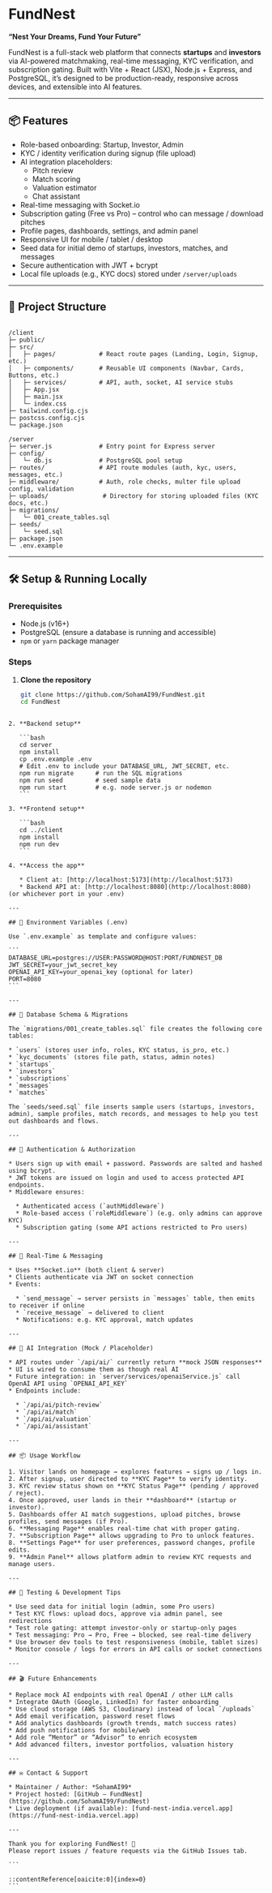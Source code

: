 
# FundNest

**“Nest Your Dreams, Fund Your Future”**

FundNest is a full-stack web platform that connects **startups** and **investors** via AI-powered matchmaking, real-time messaging, KYC verification, and subscription gating. Built with Vite + React (JSX), Node.js + Express, and PostgreSQL, it’s designed to be production-ready, responsive across devices, and extensible into AI features.

---

## 📦 Features

- Role-based onboarding: Startup, Investor, Admin  
- KYC / identity verification during signup (file upload)  
- AI integration placeholders:
  - Pitch review  
  - Match scoring  
  - Valuation estimator  
  - Chat assistant  
- Real-time messaging with Socket.io  
- Subscription gating (Free vs Pro) – control who can message / download pitches  
- Profile pages, dashboards, settings, and admin panel  
- Responsive UI for mobile / tablet / desktop  
- Seed data for initial demo of startups, investors, matches, and messages  
- Secure authentication with JWT + bcrypt  
- Local file uploads (e.g., KYC docs) stored under `/server/uploads`

---

## 📁 Project Structure

```

/client
├─ public/
├─ src/
│   ├─ pages/            # React route pages (Landing, Login, Signup, etc.)
│   ├─ components/       # Reusable UI components (Navbar, Cards, Buttons, etc.)
│   ├─ services/         # API, auth, socket, AI service stubs
│   ├─ App.jsx
│   ├─ main.jsx
│   └─ index.css
├─ tailwind.config.cjs
├─ postcss.config.cjs
└─ package.json

/server
├─ server.js             # Entry point for Express server
├─ config/
│   └─ db.js             # PostgreSQL pool setup
├─ routes/               # API route modules (auth, kyc, users, messages, etc.)
├─ middleware/           # Auth, role checks, multer file upload config, validation
├─ uploads/               # Directory for storing uploaded files (KYC docs, etc.)
├─ migrations/
│   └─ 001_create_tables.sql
├─ seeds/
│   └─ seed.sql
├─ package.json
└─ .env.example

````

---

## 🛠️ Setup & Running Locally

### Prerequisites

- Node.js (v16+)
- PostgreSQL (ensure a database is running and accessible)
- `npm` or `yarn` package manager

### Steps

1. **Clone the repository**
   ```bash
   git clone https://github.com/SohamAI99/FundNest.git
   cd FundNest
````

2. **Backend setup**

   ```bash
   cd server
   npm install
   cp .env.example .env
   # Edit .env to include your DATABASE_URL, JWT_SECRET, etc.
   npm run migrate      # run the SQL migrations
   npm run seed         # seed sample data
   npm run start        # e.g. node server.js or nodemon
   ```

3. **Frontend setup**

   ```bash
   cd ../client
   npm install
   npm run dev
   ```

4. **Access the app**

   * Client at: [http://localhost:5173](http://localhost:5173)
   * Backend API at: [http://localhost:8080](http://localhost:8080) (or whichever port in your .env)

---

## 🎯 Environment Variables (.env)

Use `.env.example` as template and configure values:

```
DATABASE_URL=postgres://USER:PASSWORD@HOST:PORT/FUNDNEST_DB
JWT_SECRET=your_jwt_secret_key
OPENAI_API_KEY=your_openai_key (optional for later)
PORT=8080
```

---

## 🧱 Database Schema & Migrations

The `migrations/001_create_tables.sql` file creates the following core tables:

* `users` (stores user info, roles, KYC status, is_pro, etc.)
* `kyc_documents` (stores file path, status, admin notes)
* `startups`
* `investors`
* `subscriptions`
* `messages`
* `matches`

The `seeds/seed.sql` file inserts sample users (startups, investors, admin), sample profiles, match records, and messages to help you test out dashboards and flows.

---

## 🔐 Authentication & Authorization

* Users sign up with email + password. Passwords are salted and hashed using bcrypt.
* JWT tokens are issued on login and used to access protected API endpoints.
* Middleware ensures:

  * Authenticated access (`authMiddleware`)
  * Role-based access (`roleMiddleware`) (e.g. only admins can approve KYC)
  * Subscription gating (some API actions restricted to Pro users)

---

## 📡 Real-Time & Messaging

* Uses **Socket.io** (both client & server)
* Clients authenticate via JWT on socket connection
* Events:

  * `send_message` → server persists in `messages` table, then emits to receiver if online
  * `receive_message` → delivered to client
  * Notifications: e.g. KYC approval, match updates

---

## 🤖 AI Integration (Mock / Placeholder)

* API routes under `/api/ai/` currently return **mock JSON responses**
* UI is wired to consume them as though real AI
* Future integration: in `server/services/openaiService.js` call OpenAI API using `OPENAI_API_KEY`
* Endpoints include:

  * `/api/ai/pitch-review`
  * `/api/ai/match`
  * `/api/ai/valuation`
  * `/api/ai/assistant`

---

## 📦 Usage Workflow

1. Visitor lands on homepage → explores features → signs up / logs in.
2. After signup, user directed to **KYC Page** to verify identity.
3. KYC review status shown on **KYC Status Page** (pending / approved / reject).
4. Once approved, user lands in their **dashboard** (startup or investor).
5. Dashboards offer AI match suggestions, upload pitches, browse profiles, send messages (if Pro).
6. **Messaging Page** enables real-time chat with proper gating.
7. **Subscription Page** allows upgrading to Pro to unlock features.
8. **Settings Page** for user preferences, password changes, profile edits.
9. **Admin Panel** allows platform admin to review KYC requests and manage users.

---

## 🧪 Testing & Development Tips

* Use seed data for initial login (admin, some Pro users)
* Test KYC flows: upload docs, approve via admin panel, see redirections
* Test role gating: attempt investor-only or startup-only pages
* Test messaging: Pro → Pro, Free → blocked, see real-time delivery
* Use browser dev tools to test responsiveness (mobile, tablet sizes)
* Monitor console / logs for errors in API calls or socket connections

---

## 🎬 Future Enhancements

* Replace mock AI endpoints with real OpenAI / other LLM calls
* Integrate OAuth (Google, LinkedIn) for faster onboarding
* Use cloud storage (AWS S3, Cloudinary) instead of local `/uploads`
* Add email verification, password reset flows
* Add analytics dashboards (growth trends, match success rates)
* Add push notifications for mobile/web
* Add role “Mentor” or “Advisor” to enrich ecosystem
* Add advanced filters, investor portfolios, valuation history

---

## ✉️ Contact & Support

* Maintainer / Author: *SohamAI99*
* Project hosted: [GitHub – FundNest](https://github.com/SohamAI99/FundNest)
* Live deployment (if available): [fund-nest-india.vercel.app](https://fund-nest-india.vercel.app)

---

Thank you for exploring FundNest! 🚀
Please report issues / feature requests via the GitHub Issues tab.

```

::contentReference[oaicite:0]{index=0}
```
